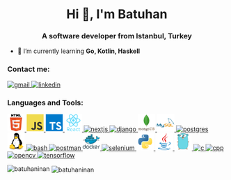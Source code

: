 <h1 align="center">Hi 👋, I'm Batuhan</h1>
<h3 align="center">A software developer from Istanbul, Turkey</h3>

- 🌱 I’m currently learning **Go, Kotlin, Haskell**


<h3 align="left">Contact me:</h3>
<p align="left">
<a href="mailto:inanbatuhan61@gmail.com" target="_blank">
  <img src="https://upload.wikimedia.org/wikipedia/commons/7/7e/Gmail_icon_%282020%29.svg" alt="gmail" width="40" height="40"/> 
</a> 
<a href="https://linkedin.com/in/batuhaninan" target="_blank"><img  src="https://raw.githubusercontent.com/rahuldkjain/github-profile-readme-generator/master/src/images/icons/Social/linked-in-alt.svg" alt="linkedin" height="40" width="40" /></a>
</p>

<p align="left">
<h3 align="left">Languages and Tools:</h3>
<a href="https://www.w3.org/html/" target="_blank">
  <img src="https://raw.githubusercontent.com/devicons/devicon/master/icons/html5/html5-original-wordmark.svg" alt="html5" width="40" height="40"/> 
</a> 
<a href="https://developer.mozilla.org/en-US/docs/Web/JavaScript" target="_blank"> 
  <img src="https://raw.githubusercontent.com/devicons/devicon/master/icons/javascript/javascript-original.svg" alt="javascript" width="40" height="40"/> 
</a> 
<a href="https://www.typescriptlang.org/" target="_blank"> 
  <img src="https://raw.githubusercontent.com/devicons/devicon/master/icons/typescript/typescript-original.svg" alt="typescript" width="40" height="40"/> 
</a>
<a href="https://reactjs.org/" target="_blank"> 
  <img src="https://raw.githubusercontent.com/devicons/devicon/master/icons/react/react-original-wordmark.svg" alt="react" width="40" height="40"/> 
</a> 
<a href="https://nextjs.org/" target="_blank"> 
  <img src="https://raw.githubusercontent.com/rahuldkjain/github-profile-readme-generator/master/src/images/icons/StaticSiteGenerators/nextjs.svg" alt="nextjs" width="40" height="40"/> 
</a>
<a href="https://www.djangoproject.com/" target="_blank"> 
  <img src="https://raw.githubusercontent.com/rahuldkjain/github-profile-readme-generator/master/src/images/icons/Framework/django.svg" alt="django" width="40" height="40"/> 
</a>




<a href="https://www.mongodb.com/" target="_blank"> 
  <img src="https://raw.githubusercontent.com/devicons/devicon/master/icons/mongodb/mongodb-original-wordmark.svg" alt="mongodb" width="40" height="40"/> 
</a> 
<a href="https://www.mysql.com/" target="_blank"> 
  <img src="https://raw.githubusercontent.com/devicons/devicon/master/icons/mysql/mysql-original-wordmark.svg" alt="mysql" width="40" height="40"/> 
</a> 
<a href="https://www.postgresql.org/" target="_blank"> 
  <img src="https://raw.githubusercontent.com/rahuldkjain/github-profile-readme-generator/master/src/images/icons/Database/postgresql.svg" alt="postgres" width="40" height="40"/> 
</a> 



<a href="https://www.linux.org/" target="_blank"> 
  <img src="https://raw.githubusercontent.com/devicons/devicon/master/icons/linux/linux-original.svg" alt="linux" width="40" height="40"/> 
</a> 
<a href="https://www.gnu.org/software/bash/" target="_blank"> 
  <img src="https://raw.githubusercontent.com/rahuldkjain/github-profile-readme-generator/master/src/images/icons/Devops/bash.svg" alt="bash" width="40" height="40"/> 
</a>
<a href="https://postman.com" target="_blank"> 
  <img src="https://www.vectorlogo.zone/logos/getpostman/getpostman-icon.svg" alt="postman" width="40" height="40"/> 
</a> 
<a href="https://www.docker.com/" target="_blank">
  <img src="https://raw.githubusercontent.com/devicons/devicon/master/icons/docker/docker-original-wordmark.svg" alt="docker" width="40" height="40"/>
</a> 
<a href="https://www.selenium.dev/" target="_blank"> 
  <img src="https://raw.githubusercontent.com/rahuldkjain/github-profile-readme-generator/master/src/images/icons/Testing/selenium.svg" alt="selenium" width="40" height="40"/> 
</a>



<a href="https://www.python.org" target="_blank"> 
  <img src="https://raw.githubusercontent.com/devicons/devicon/master/icons/python/python-original.svg" alt="python" width="40" height="40"/> 
</a> 
<a href="https://www.java.com" target="_blank"> 
  <img src="https://raw.githubusercontent.com/devicons/devicon/master/icons/java/java-original.svg" alt="java" width="40" height="40"/> 
</a> 
<a href="https://golang.org" target="_blank"> 
  <img src="https://raw.githubusercontent.com/devicons/devicon/master/icons/go/go-original.svg" alt="go" width="40" height="40"/> 
</a>
<a href="https://en.wikipedia.org/wiki/C_(programming_language)" target="_blank"> 
  <img src="https://raw.githubusercontent.com/rahuldkjain/github-profile-readme-generator/master/src/images/icons/ProgrammingLanguages/c.svg" alt="c" width="40" height="40"/> 
</a>
<a href="https://isocpp.org/" target="_blank"> 
  <img src="https://raw.githubusercontent.com/rahuldkjain/github-profile-readme-generator/master/src/images/icons/ProgrammingLanguages/cpp.svg" alt="cpp" width="40" height="40"/> 
</a>




<a href="https://opencv.org/" target="_blank"> 
  <img src="https://raw.githubusercontent.com/rahuldkjain/github-profile-readme-generator/master/src/images/icons/AIML/opencv.svg" alt="opencv" width="40" height="40"/> 
</a>
<a href="https://www.tensorflow.org/" target="_blank"> 
  <img src="https://raw.githubusercontent.com/rahuldkjain/github-profile-readme-generator/master/src/images/icons/AIML/tensorflow.svg" alt="tensorflow" width="40" height="40"/> 
</a>
</p>

<p><img align="left" src="https://github-readme-stats.vercel.app/api/top-langs/?username=batuhaninan&theme=radical&show_icons=true&locale=en&layout=compact&exclude_repo=dotfiles,PasswordManager" alt="batuhaninan" /></p>

<p>&nbsp;<img align="center" src="https://github-readme-stats.vercel.app/api?username=batuhaninan&show_icons=true&theme=radical&include_all_commits=false&hide=stars&locale=en" alt="batuhaninan" /></p>
